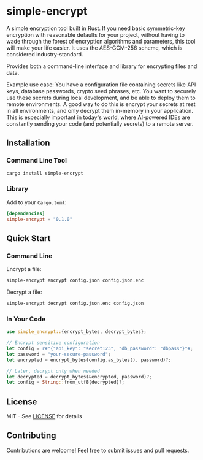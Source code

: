 # simple-encrypt

A simple encryption tool built in Rust. If you need basic symmetric-key encryption with reasonable defaults for your project, without having to wade through the forest of encryption algorithms and parameters, this tool will make your life easier. It uses the AES-GCM-256 scheme, which is considered industry-standard.

Provides both a command-line interface and library for encrypting files and data.

Example use case: You have a configuration file containing secrets like API keys, database passwords, crypto seed phrases, etc. You want to securely use these secrets during local development, and be able to deploy them to remote environments. A good way to do this is encrypt your secrets at rest in all environments, and only decrypt them in-memory in your application. This is especially important in today's world, where AI-powered IDEs are constantly sending your code (and potentially secrets) to a remote server.

## Installation

### Command Line Tool
```bash
cargo install simple-encrypt
```

### Library
Add to your `Cargo.toml`:
```toml
[dependencies]
simple-encrypt = "0.1.0"
```

## Quick Start

### Command Line
Encrypt a file:
```bash
simple-encrypt encrypt config.json config.json.enc
```

Decrypt a file:
```bash
simple-encrypt decrypt config.json.enc config.json
```

### In Your Code
```rust
use simple_encrypt::{encrypt_bytes, decrypt_bytes};

// Encrypt sensitive configuration
let config = r#"{"api_key": "secret123", "db_password": "dbpass"}"#;
let password = "your-secure-password";
let encrypted = encrypt_bytes(config.as_bytes(), password)?;

// Later, decrypt only when needed
let decrypted = decrypt_bytes(&encrypted, password)?;
let config = String::from_utf8(decrypted)?;
```

## License

MIT - See [LICENSE](LICENSE) for details

## Contributing

Contributions are welcome! Feel free to submit issues and pull requests.

